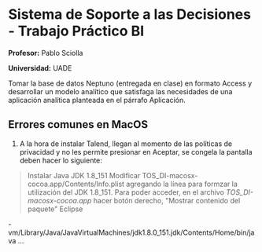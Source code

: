 # Sistema de Soporte a las Decisiones - Trabajo Práctico BI

**Profesor:** Pablo Sciolla

**Universidad:** UADE

Tomar la base de datos Neptuno (entregada en clase) en formato Access y desarrollar un modelo analítico que satisfaga las necesidades de una aplicación analítica planteada en el párrafo Aplicación.

## Errores comunes en MacOS

1) A la hora de instalar Talend, llegan al momento de las políticas de privacidad y no les permite presionar en Aceptar, se congela la pantalla deben hacer lo siguiente:


> Instalar Java JDK 1.8_151
> Modificar TOS_DI-macosx-cocoa.app/Contents/Info.plist agregando la línea para formzar la utilización del JDK 1.8_151. Para poder acceder, en el archivo *TOS_DI-macosx-cocoa.app* hacer botón derecho, "Mostrar contenido del paquete"
<key>Eclipse</key>
<array>
	<string>-vm</string><string>/Library/Java/JavaVirtualMachines/jdk1.8.0_151.jdk/Contents/Home/bin/java</string>
	...
</array>
